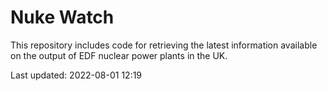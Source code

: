 # Nuke Watch

This repository includes code for retrieving the latest information available on the output of EDF nuclear power plants in the UK.

Last updated: 2022-08-01 12:19